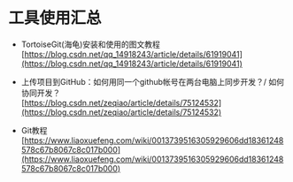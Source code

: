 # 工具使用汇总 #
- TortoiseGit(海龟)安装和使用的图文教程  
[https://blog.csdn.net/qq_14918243/article/details/61919041](https://blog.csdn.net/qq_14918243/article/details/61919041)      

- 上传项目到GitHub：如何用同一个github帐号在两台电脑上同步开发？/ 如何协同开发？      
[https://blog.csdn.net/zeqiao/article/details/75124532](https://blog.csdn.net/zeqiao/article/details/75124532)       

- Git教程  
[https://www.liaoxuefeng.com/wiki/0013739516305929606dd18361248578c67b8067c8c017b000](https://www.liaoxuefeng.com/wiki/0013739516305929606dd18361248578c67b8067c8c017b000)



